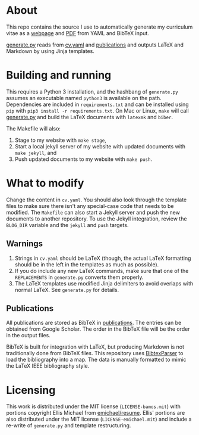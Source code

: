 # About
This repo contains the source I use to automatically generate
my curriculum vitae as a [webpage][1] and [PDF][2] from YAML and BibTeX input.

[generate.py][3] reads from [cv.yaml][4] and
[publications][5] and outputs LaTeX and Markdown
by using Jinja templates.

# Building and running
This requires a Python 3 installation,
and the hashbang of `generate.py` assumes an executable named
`python3` is available on the path.
Dependencies are included in `requirements.txt` and can be installed
using `pip` with `pip3 install -r requirements.txt`.
On Mac or Linux, `make` will call [generate.py][6] and
build the LaTeX documents with `latexmk` and `biber`.

The Makefile will also:

1. Stage to my website with `make stage`,
2. Start a local jekyll server of my website with updated
  documents with `make jekyll`, and
3. Push updated documents to my website with `make push`.

# What to modify
Change the content in `cv.yaml`.
You should also look through the template files to make sure there isn't any
special-case code that needs to be modified.
The `Makefile` can also start a Jekyll server and push the
new documents to another repository.
To use the Jekyll integration,
review the `BLOG_DIR` variable and the `jekyll` and `push` targets.

## Warnings
1. Strings in `cv.yaml` should be LaTeX (though, the actual LaTeX formatting
   should be in the left in the templates as much as possible).
2. If you do include any new LaTeX commands, make sure that one of the
   `REPLACEMENTS` in `generate.py` converts them properly.
3. The LaTeX templates use modified Jinja delimiters to avoid overlaps with
   normal LaTeX. See `generate.py` for details.

## Publications
All publications are stored as BibTeX in [publications][7].
The entries can be obtained from Google Scholar.
The order in the BibTeX file will be the order in
the output files.

BibTeX is built for integration with LaTeX, but producing
Markdown is not traditionally done from BibTeX files.
This repository uses [BibtexParser][8] to load the
bibliography into a map.
The data is manually formatted to mimic the LaTeX
IEEE bibliography style.

# Licensing
This work is distributed under the MIT license (`LICENSE-bamos.mit`)
with portions copyright Ellis Michael from
[emichael/resume][9].
Ellis' portions are also distributed under the MIT license
(`LICENSE-emichael.mit`) and include
a re-write of `generate.py` and template restructuring.

[1]:	https://nazim.co/cv
[2]:	https://nazim.co/Nazim-Coskun-CV.pdf
[3]:	generate.py
[4]:	cv.yaml
[5]:	publications
[6]:	generate.py
[7]:	publications
[8]:	https://bibtexparser.readthedocs.org/en/latest/index.html
[9]:	https://github.com/emichael/resume